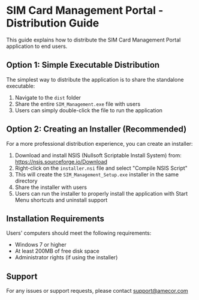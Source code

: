 # SIM Card Management Portal - Distribution Guide

This guide explains how to distribute the SIM Card Management Portal application to end users.

## Option 1: Simple Executable Distribution

The simplest way to distribute the application is to share the standalone executable:

1. Navigate to the `dist` folder
2. Share the entire `SIM_Management.exe` file with users
3. Users can simply double-click the file to run the application

## Option 2: Creating an Installer (Recommended)

For a more professional distribution experience, you can create an installer:

1. Download and install NSIS (Nullsoft Scriptable Install System) from: https://nsis.sourceforge.io/Download
2. Right-click on the `installer.nsi` file and select "Compile NSIS Script"
3. This will create the `SIM_Management_Setup.exe` installer in the same directory
4. Share the installer with users
5. Users can run the installer to properly install the application with Start Menu shortcuts and uninstall support

## Installation Requirements

Users' computers should meet the following requirements:

- Windows 7 or higher
- At least 200MB of free disk space
- Administrator rights (if using the installer)

## Support

For any issues or support requests, please contact support@amecor.com
